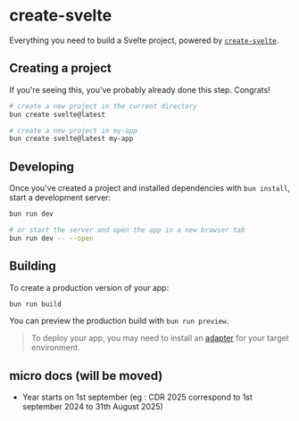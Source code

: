 # create-svelte

Everything you need to build a Svelte project, powered by [`create-svelte`](https://github.com/sveltejs/kit/tree/main/packages/create-svelte).

## Creating a project

If you're seeing this, you've probably already done this step. Congrats!

```bash
# create a new project in the current directory
bun create svelte@latest

# create a new project in my-app
bun create svelte@latest my-app
```

## Developing

Once you've created a project and installed dependencies with `bun install`, start a development server:

```bash
bun run dev

# or start the server and open the app in a new browser tab
bun run dev -- --open
```

## Building

To create a production version of your app:

```bash
bun run build
```

You can preview the production build with `bun run preview`.

> To deploy your app, you may need to install an [adapter](https://kit.svelte.dev/docs/adapters) for your target environment.

## micro docs (will be moved)

- Year starts on 1st september (eg : CDR 2025 correspond to 1st september 2024 to 31th August 2025)
